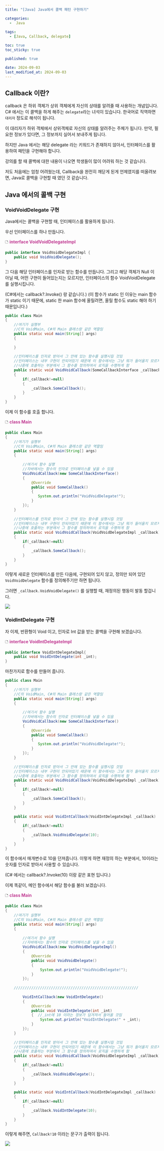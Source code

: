 ```yaml
---
title: "[Java] Java에서 콜백 패턴 구현하기"

categories:
  -  Java
  
tags:
  - [Java, Callback, delegate]

toc: true
toc_sticky: true

published: true

date: 2024-09-03
last_modified_at: 2024-09-03
---
```


## Callback 이란?
callback 은 하위 객체가 상위 객체에게 자신의 상태를 알려줄 때 사용하는 개념입니다. C# 에서는 이 콜백을 하게 해주는 `delegate`라는 녀석이 있습니다. 한국어로 직역하면 `대리자` 정도로 해석이 됩니다. 

이 대리자가 하위 객체에서 상위객체로 자신의 상태를 알려주는 주체가 됩니다. 만약, 필요한 정보가 있다면, 그 정보까지 실어서 보내주게 됩니다.

하지만 Java 에서는 해당 delegate 라는 키워드가 존재하지 않아서, 인터페이스를 활용하여 패턴을 구현해야 합니다.

강의를 할 때 콜백에 대한 내용이 나오면 학생들이 많이 어려워 하는 것 같습니다. 

저도 처음에는 엄청 어려웠는데, Callback을 완전히 깨닫게 된게 언제였지를 떠올려보면, Java로 콜백을 구현할 때 였던 것 같습니다.

## Java 에서의 콜백 구현

### VoidVoidDelegate 구현


Java에서는 콜백을 구현할 때, 인터페이스를 활용하게 됩니다.

우선 인터페이스를 하나 만듭니다.

🗅 **<span style="color: #c03a92">interface VoidVoidDelegateImpl</span>**

```java
public interface VoidVoidDelegateImpl {  
    public void VoidVoidDelegate();  
}
```

그 다음 해당 인터페이스를 인자로 받는 함수를 만듭니다.
그리고 해당 객체가 Null 이 아닐 때, 어떤 구현이 들어있는지는 모르지만, 인터페이스의 함수 VoidVoidDelegate 를 실행시킵니다.

(C#에서는 callback?.Invoke() 랑 같습니다.)
(이 함수가 static 인 이유는 main 함수가 static 이기 때문에, static 한 main 함수에 올릴려면, 올릴 함수도 static 해야 하기 때문입니다.)

```java
public class Main  
{  
    //여기가 실행부  
    //C의 VoidMain, C#의 Main 클래스랑 같은 역할임  
    public static void main(String[] args)  
    {  
   
    }  
  
    //인터페이스를 인자로 받아서 그 안에 있는 함수를 실행시킬 것임  
    //인터페이스는 내부 구현이 안되어있기 때문에 이 함수에서는 그냥 뭐가 들어올지 모르지만 일단 함수를 실행시킴  
    //나중에 호출하는 부분에서 그 함수를 정의하여서 로직을 수행하게 함  
    public static void VoidVoidCallback(SomeCallbackInterface _callback)  
    {  
        if(_callback!=null)  
        {  
            _callback.SomeCallback();  
        }  
    }   
}
```


이제 이 함수를 호출 합니다.

🗅 **<span style="color: #c03a92">class Main</span>**

```java
public class Main  
{  
    //여기가 실행부  
    //C의 VoidMain, C#의 Main 클래스랑 같은 역할임  
    public static void main(String[] args)  
    {  
  
        //여기서 함수 실행  
        //자바에서는 함수의 인자로 인터페이스를 넣을 수 있음  
        VoidVoidCallback(new SomeCallbackInterface()  
        {  
            @Override  
            public void SomeCallback()  
            {  
               System.out.println("VoidVoidDelegate!");
            }  
        });    
    }  
  
    //인터페이스를 인자로 받아서 그 안에 있는 함수를 실행시킬 것임  
    //인터페이스는 내부 구현이 안되어있기 때문에 이 함수에서는 그냥 뭐가 들어올지 모르지만 일단 함수를 실행시킴  
    //나중에 호출하는 부분에서 그 함수를 정의하여서 로직을 수행하게 함  
    public static void VoidVoidCallback(VoidVoidDelegateImpl _callback)  
    {  
        if(_callback!=null)  
        {  
            _callback.SomeCallback();  
        }  
    }  
}
```

이렇게 새로운 인터페이스를 만든 다음에, 구현되어 있지 않고, 정의만 되어 있던 `VoidVoidDelegate` 함수를 정의해주기만 하면 됩니다.

그러면 `_callback.VoidVoidDelegate()` 를 실행할 때, 재정의된 행동이 발동 할겁니다.

![](/images/Pasted%20image%2020240903151147.png)

### VoidIntDelegate 구현

자 이제, 반환형이 Void 이고, 인자로 Int 값을 받는 콜백을 구현해 보겠습니다.

🗅 **<span style="color: #c03a92">interface VoidIntDelegateImpl</span>**
```java
public interface VoidIntDelegateImpl{
	public void VoidIntDelegate(int _int);
}
```

마찬가지로 함수를 만들어 줍니다.

```java
public class Main  
{  
    //여기가 실행부  
    //C의 VoidMain, C#의 Main 클래스랑 같은 역할임  
    public static void main(String[] args)  
    {  
  
        //여기서 함수 실행  
        //자바에서는 함수의 인자로 인터페이스를 넣을 수 있음  
        VoidVoidCallback(new SomeCallbackInterface()  
        {  
            @Override  
            public void SomeCallback()  
            {  
               System.out.println("VoidVoidDelegate!");
            }  
        });   
    }  
  
    //인터페이스를 인자로 받아서 그 안에 있는 함수를 실행시킬 것임  
    //인터페이스는 내부 구현이 안되어있기 때문에 이 함수에서는 그냥 뭐가 들어올지 모르지만 일단 함수를 실행시킴  
    //나중에 호출하는 부분에서 그 함수를 정의하여서 로직을 수행하게 함  
    public static void VoidVoidCallback(VoidVoidDelegateImpl _callback)  
    {  
        if(_callback!=null)  
        {  
            _callback.SomeCallback();  
        }  
    }  
  
    public static void VoidIntCallback(VoidIntDelegateImpl _callback)  
    {  
        if(_callback!=null)  
        {  
            _callback.VoidVoidDelegate(10);  
        }  
    }  
}
```

이 함수에서 매개변수로 10을 던져줍니다. 이렇게 하면 재정의 하는 부분에서, 10이라는 숫자를 인자로 받아서 사용할 수 있습니다.

(C# 에서는 callback?.Invoke(10) 이랑 같은 표현 입니다.)

이제 똑같이, 메인 함수에서 해당 함수를 불러 보겠습니다.

🗅 **<span style="color: #c03a92">class Main</span>**
```java
public class Main  
{  
    //여기가 실행부  
    //C의 VoidMain, C#의 Main 클래스랑 같은 역할임  
    public static void main(String[] args)  
    {  
  
        //여기서 함수 실행  
        //자바에서는 함수의 인자로 인터페이스를 넣을 수 있음  
        VoidVoidCallback(new VoidVoidDelegateImpl()  
        {  
            @Override  
            public void VoidVoidDelegate()  
            {  
	            System.out.println("VoidVoidDelegate!");
            }  
        });  
        
    /////////////////////////////////////////////////////////
    
        VoidIntCallback(new VoidIntDelegate()  
        {  
            @Override  
            public void VoidIntDelegate(int _int)  
            {  //_int에 10 이라는 정보가 담겨져서 들어올 것임
	            System.out.println("VoidIntDelegate!" + _int);
            }  
        });  
    }  
  
    //인터페이스를 인자로 받아서 그 안에 있는 함수를 실행시킬 것임  
    //인터페이스는 내부 구현이 안되어있기 때문에 이 함수에서는 그냥 뭐가 들어올지 모르지만 일단 함수를 실행시킴  
    //나중에 호출하는 부분에서 그 함수를 정의하여서 로직을 수행하게 함  
    public static void VoidVoidCallback(VoidVoidDelegateImpl _callback)  
    {  
        if(_callback!=null)  
        {  
            _callback.VoidVoidDelegate();  
        }  
    }  
  
    public static void VoidIntCallback(VoidIntDelegateImpl _callback)  
    {  
        if(_callback!=null)  
        {  
            _callback.VoidIntDelegate(10);  
        }  
    }  
}
```

이렇게 해주면, `Callback!10` 이라는 문구가 출력이 됩니다.

![](/images/Pasted%20image%2020240903151044.png)